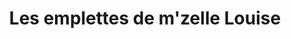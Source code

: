 ---
title: "Les emplettes de m'zelle Louise"
url: /lille/les-emplettes-de-mzelle-louise/
shop: Kleidung
---